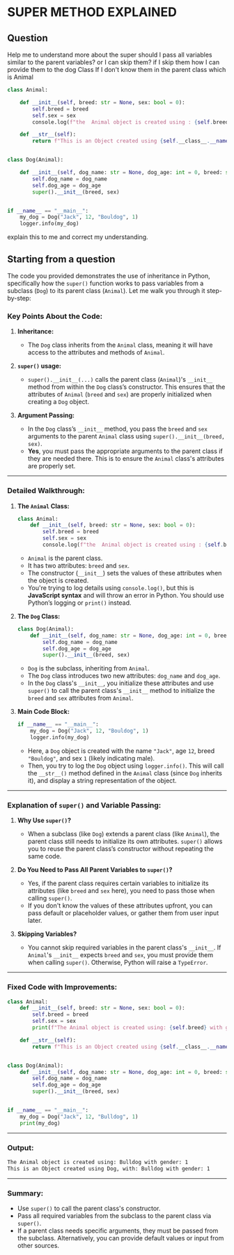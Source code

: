 # SUPER METHOD EXPLAINED

## Question

Help me to understand more about the super should I pass all variables similar to the parent variables?
or I can skip them? if I skip them how I can provide them to the dog
Class If I don't know them in the parent class which is Animal

```py
class Animal:

    def __init__(self, breed: str = None, sex: bool = 0):
        self.breed = breed
        self.sex = sex
        console.log(f"the  Animal object is created using : {self.breed} with gender: {self.sex}")

    def __str__(self):
        return f"This is an Object created using {self.__class__.__name__}, with: {self.breed} with gender: {self.sex}"


class Dog(Animal):

    def __init__(self, dog_name: str = None, dog_age: int = 0, breed: str = None, sex: bool = 0):
        self.dog_name = dog_name
        self.dog_age = dog_age
        super().__init__(breed, sex)


if __name__ == "__main__":
    my_dog = Dog("Jack", 12, "Bouldog", 1)
    logger.info(my_dog)

```

explain this to me and correct my understanding.

## Starting from a question

The code you provided demonstrates the use of inheritance in Python,
specifically how the `super()` function works to pass variables from a subclass
(`Dog`) to its parent class (`Animal`). Let me walk you through it step-by-step:

### Key Points About the Code:

1. **Inheritance:**

   - The `Dog` class inherits from the `Animal` class, meaning it will have access to the attributes and methods of `Animal`.

2. **`super()` usage:**

   - `super().__init__(...)` calls the parent class (`Animal`)'s `__init__` method from within the `Dog` class’s constructor. This ensures that the attributes of `Animal` (`breed` and `sex`) are properly initialized when creating a `Dog` object.

3. **Argument Passing:**
   - In the `Dog` class’s `__init__` method, you pass the `breed` and `sex` arguments to the parent `Animal` class using `super().__init__(breed, sex)`.
   - **Yes**, you must pass the appropriate arguments to the parent class if they are needed there. This is to ensure the `Animal` class's attributes are properly set.

---

### Detailed Walkthrough:

1. **The `Animal` Class:**

   ```python
   class Animal:
       def __init__(self, breed: str = None, sex: bool = 0):
           self.breed = breed
           self.sex = sex
           console.log(f"the  Animal object is created using : {self.breed} with gender: {self.sex}")
   ```

   - `Animal` is the parent class.
   - It has two attributes: `breed` and `sex`.
   - The constructor (`__init__`) sets the values of these attributes when the object is created.
   - You're trying to log details using `console.log()`, but this is **JavaScript syntax** and will throw an error in Python. You should use Python’s logging or `print()` instead.

2. **The `Dog` Class:**

   ```python
   class Dog(Animal):
       def __init__(self, dog_name: str = None, dog_age: int = 0, breed: str = None, sex: bool = 0):
           self.dog_name = dog_name
           self.dog_age = dog_age
           super().__init__(breed, sex)
   ```

   - `Dog` is the subclass, inheriting from `Animal`.
   - The `Dog` class introduces two new attributes: `dog_name` and `dog_age`.
   - In the `Dog` class's `__init__`, you initialize these attributes and use `super()` to call the parent class's `__init__` method to initialize the `breed` and `sex` attributes from `Animal`.

3. **Main Code Block:**

   ```python
   if __name__ == "__main__":
       my_dog = Dog("Jack", 12, "Bouldog", 1)
       logger.info(my_dog)
   ```

   - Here, a `Dog` object is created with the name `"Jack"`, age `12`, breed `"Bouldog"`, and sex `1` (likely indicating male).
   - Then, you try to log the `Dog` object using `logger.info()`. This will call the `__str__()` method defined in the `Animal` class (since `Dog` inherits it), and display a string representation of the object.

---

### Explanation of `super()` and Variable Passing:

1. **Why Use `super()`?**

   - When a subclass (like `Dog`) extends a parent class (like `Animal`), the parent class still needs to initialize its own attributes. `super()` allows you to reuse the parent class’s constructor without repeating the same code.

2. **Do You Need to Pass All Parent Variables to `super()`?**

   - Yes, if the parent class requires certain variables to initialize its attributes (like `breed` and `sex` here), you need to pass those when calling `super()`.
   - If you don't know the values of these attributes upfront, you can pass default or placeholder values, or gather them from user input later.

3. **Skipping Variables?**
   - You cannot skip required variables in the parent class's `__init__`. If `Animal`'s `__init__` expects `breed` and `sex`, you must provide them when calling `super()`. Otherwise, Python will raise a `TypeError`.

---

### Fixed Code with Improvements:

```python
class Animal:
    def __init__(self, breed: str = None, sex: bool = 0):
        self.breed = breed
        self.sex = sex
        print(f"The Animal object is created using: {self.breed} with gender: {self.sex}")

    def __str__(self):
        return f"This is an Object created using {self.__class__.__name__}, with: {self.breed} with gender: {self.sex}"


class Dog(Animal):
    def __init__(self, dog_name: str = None, dog_age: int = 0, breed: str = None, sex: bool = 0):
        self.dog_name = dog_name
        self.dog_age = dog_age
        super().__init__(breed, sex)


if __name__ == "__main__":
    my_dog = Dog("Jack", 12, "Bulldog", 1)
    print(my_dog)
```

---

### Output:

```sh
The Animal object is created using: Bulldog with gender: 1
This is an Object created using Dog, with: Bulldog with gender: 1
```

---

### Summary:

- Use `super()` to call the parent class's constructor.
- Pass all required variables from the subclass to the parent class via `super()`.
- If a parent class needs specific arguments, they must be passed from the subclass. Alternatively, you can provide default values or input from other sources.



